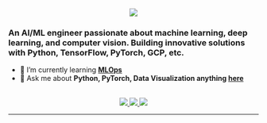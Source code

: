 <h1 align="center">
    <img src="https://readme-typing-svg.herokuapp.com/?font=Inter&size=48&center=true&vCenter=true&width=500&height=70&color=4493F8&duration=4000&lines=Hi+There!+👋;+I'm+Makara;" />
</h1>

### An AI/ML engineer passionate about machine learning, deep learning, and computer vision. Building innovative solutions with Python, TensorFlow, PyTorch, GCP, etc.

- 🌱 I’m currently learning **[MLOps](https://blog.bytebytego.com/p/free-system-design-pdf-158-pages)**
- 💬 Ask me about **Python, PyTorch, Data Visualization anything [here](https://github.com/{USERNAME}/{USERNAME}/issues)**

<br>

<div align="center">
  <a href="pheavm@gmmail.com">
    <img src="https://img.shields.io/badge/Gmail-333333?style=for-the-badge&logo=gmail&logoColor=red" />
  </a>
  <a href="https://www.linkedin.com/in/makara-pheav/" target="_blank">
    <img src="https://img.shields.io/badge/LinkedIn-0077B5?style=for-the-badge&logo=linkedin&logoColor=white" target="_blank" />
  </a>
  </a>
  <a href="https://codepen.io/chijiokeokorji" target="_blank">
    <img src="https://img.shields.io/badge/CodePen-1e1f26?style=for-the-badge&logo=codepen&logoColor=white" target="_blank" />
  </a>
</div>

<hr>
